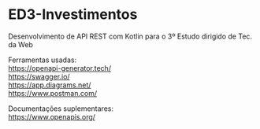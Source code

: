 # ED3-Investimentos
Desenvolvimento de API REST com Kotlin para o 3º Estudo dirigido de Tec. da Web

Ferramentas usadas: <br>
https://openapi-generator.tech/ <br>
https://swagger.io/ <br>
https://app.diagrams.net/ <br>
https://www.postman.com/ <br>

Documentações suplementares: <br>
https://www.openapis.org/ <br>

